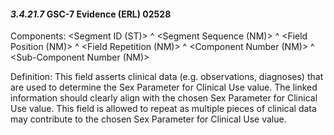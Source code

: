 #### *3.4.21.7* GSC-7 Evidence (ERL) 02528

Components: &lt;Segment ID (ST)> ^ &lt;Segment Sequence (NM)> ^ &lt;Field Position (NM)> ^ &lt;Field Repetition (NM)> ^ &lt;Component Number (NM)> ^ &lt;Sub-Component Number (NM)>

Definition: This field asserts clinical data (e.g. observations, diagnoses) that are used to determine the Sex Parameter for Clinical Use value. The linked information should clearly align with the chosen Sex Parameter for Clinical Use value. This field is allowed to repeat as multiple pieces of clinical data may contribute to the chosen Sex Parameter for Clinical Use value.
